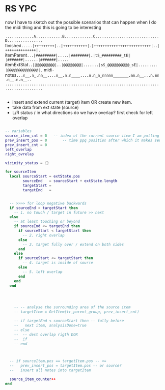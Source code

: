 # RS YPC

now I have to sketch out the possible scenarios that can happen when I do the midi
thing and this is going to be interesting

`.............A............B.............C.............................D................`
finished`.....|+++++++++|..|+++++++++++|.|++++++++++++++++++++++++++|..|++++++++++++++|.`
itemParent`...|#########|.....|########|.|tS_#########_tE| |#######|......|#######|.....`
itemExtStat`..|@@@@@@@@@|..|@@@@@@@@|.......|sS_@@@@@@@@@@_sE|.........|@@@@@@@@@@@@@@|.`
midi-notes`...n__.n_.nn__....n__.n.n____....n.n_n_nnnnn_______.nn.n__...n.nn.n__.n.n__..`
`.......................................................................................`

##

- insert and extend current (target) item OR create new item.
- take data from ext state (source)
- L/R status / in what directions do we have overlap?
  first check for left overlap

```lua

-- variables
source_item_cnt = 0   -- index of the current source item I am pulling data from.
prev_insert_pos = 0       -- time ppq position after which it makes sense to look for a new target item when changing sourceItem
prev_insert_cnt = 0
left_overlap
right_ovrelap

vicinity_status = {}

for sourceItem
  local sourceStart = extState.pos
        sourceEnd   = sourceStart + extState.length
        targetStart =
        targetEnd   =


  -- >>>> for loop negative backwards
  if sourceEnd < targetStart then
    -- 1. no touch / target in future >> next
  else
    -- at least touching or beyond
    if sourceEnd <= targetEnd then
      if sourceStart < targetStart then
        -- 2. right overlap
      else
        -- 3. target fully over / extend on both sides
      end
    else
      if sourceStart <= targetStart then
        -- 4. target is inside of source
      else
        -- 5. left overlap
      end
    end
  end




    -- -- analyse the surrounding area of the source item
    -- targetItem = GetItem(tr_parent_group, prev_insert_cnt)

    -- if targetEnd < sourceStart then -- fully before
    --   next item, analysisDone=true
    -- else
    --  -- dest overlap rigth DOR
    --  if
    -- end



  -- if sourceItem.pos == targetItem.pos -- <=
  --   prev_insert_pos = targetItem.pos -- or source?
  --   insert all notes into targetItem

  source_item_counter++
end
```
